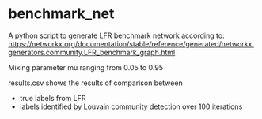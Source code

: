 # benchmark_net
A python script to generate LFR benchmark network
according to:
https://networkx.org/documentation/stable/reference/generated/networkx.generators.community.LFR_benchmark_graph.html

Mixing parameter mu ranging from 0.05 to 0.95

results.csv shows the results of comparison between
- true labels from LFR
- labels identified by Louvain community detection
over 100 iterations


